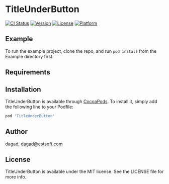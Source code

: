 # TitleUnderButton

[![CI Status](https://img.shields.io/travis/dagad/TitleUnderButton.svg?style=flat)](https://travis-ci.org/dagad/TitleUnderButton)
[![Version](https://img.shields.io/cocoapods/v/TitleUnderButton.svg?style=flat)](https://cocoapods.org/pods/TitleUnderButton)
[![License](https://img.shields.io/cocoapods/l/TitleUnderButton.svg?style=flat)](https://cocoapods.org/pods/TitleUnderButton)
[![Platform](https://img.shields.io/cocoapods/p/TitleUnderButton.svg?style=flat)](https://cocoapods.org/pods/TitleUnderButton)

## Example

To run the example project, clone the repo, and run `pod install` from the Example directory first.

## Requirements

## Installation

TitleUnderButton is available through [CocoaPods](https://cocoapods.org). To install
it, simply add the following line to your Podfile:

```ruby
pod 'TitleUnderButton'
```

## Author

dagad, dagad@estsoft.com

## License

TitleUnderButton is available under the MIT license. See the LICENSE file for more info.
